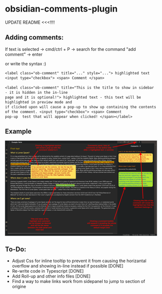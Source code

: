 # obsidian-comments-plugin

UPDATE README <<<!!!!

## Adding comments:

If text is selected -> cmd/ctrl + P -> search for the command "add comment" -> enter

or write the syntax :)

```
<label class="ob-comment" title="..." style="..."> highlighted text <input type="checkbox"> <span> Comment </span>

<label class="ob-comment" title="This is the title to show in sidebar - it is hidden in the in-line 
page and it is optional!"> highlighted text - this text will be highlighted in preview mode and 
if clicked upon will cause a pop-up to show up containing the contents of the comment. <input type="checkbox"> <span> Comment 
pop-up  test that will appear when clicked! </span></label>
```

## Example

![example_1](./example.png)

## To-Do:
- Adjust Css for inline tooltip to prevent it from causing the horizantal overflow and showing in-line instead if possible [DONE]
- Re-write code in Typescript [DONE]
- Add Roll-up and other info files [DONE]
- Find a way to make links work from sidepanel to jump to section of origine
